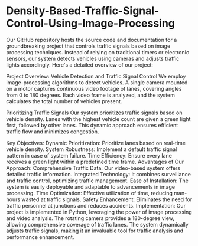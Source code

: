 # Density-Based-Traffic-Signal-Control-Using-Image-Processing
Our GitHub repository hosts the source code and documentation for a groundbreaking project that controls traffic signals based on image processing techniques. Instead of relying on traditional timers or electronic sensors, our system detects vehicles using cameras and adjusts traffic lights accordingly. Here's a detailed overview of our project:

Project Overview:
Vehicle Detection and Traffic Signal Control
We employ image-processing algorithms to detect vehicles. A single camera mounted on a motor captures continuous video footage of lanes, covering angles from 0 to 180 degrees. Each video frame is analyzed, and the system calculates the total number of vehicles present.

Prioritizing Traffic Signals
Our system prioritizes traffic signals based on vehicle density. Lanes with the highest vehicle count are given a green light first, followed by other lanes. This dynamic approach ensures efficient traffic flow and minimizes congestion.

Key Objectives:
Dynamic Prioritization: Prioritize lanes based on real-time vehicle density.
System Robustness: Implement a default traffic signal pattern in case of system failure.
Time Efficiency: Ensure every lane receives a green light within a predefined time frame.
Advantages of Our Approach:
Comprehensive Traffic Data: Our video-based system offers detailed traffic information.
Integrated Technology: It combines surveillance and traffic control, optimizing traffic management.
Ease of Installation: The system is easily deployable and adaptable to advancements in image processing.
Time Optimization: Effective utilization of time, reducing man-hours wasted at traffic signals.
Safety Enhancement: Eliminates the need for traffic personnel at junctions and reduces accidents.
Implementation:
Our project is implemented in Python, leveraging the power of image processing and video analysis. The rotating camera provides a 180-degree view, allowing comprehensive coverage of traffic lanes. The system dynamically adjusts traffic signals, making it an invaluable tool for traffic analysis and performance enhancement.

